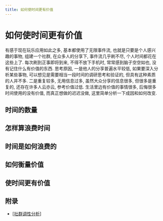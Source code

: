 ```yaml
---
title: 如何使时间更有价值
---
```


# 如何使时间更有价值

有感于现在玩乐应用如此之多, 基本都使用了无限事件流, 也就是只要是个人感兴趣的事物, 组建一个社群, 在众多人的分享下, 事件流几乎刷不尽, 个人时间都花在这些上了. 每次刷到正事即将到来, 不得不放下手机时, 常常感到脑子空空如也, 没有记住什么有价值的东西. 思考原因, 一是他人的分享普遍水平较低, 如果要深入分析某些事物, 可以想见是需要相当一段时间的调研思考和验证的, 但具有这种素质的人并不多. 二是重复较多, 无用信息过多, 虽然大众分享的信息很多, 但很多是重复的, 还存在许多人云亦云, 参考价值过低. 生活里边有价值的事情很多, 后悔很多时间使用的没有价值, 而真正想做的迟迟没做, 这里简单分析一下成因和如何改变.

## 时间的数量

## 怎样算浪费时间

## 时间是如何浪费的

## 如何衡量价值

## 使时间更有价值

## 附录

- [[社群调性分析]]

[//begin]: # "Autogenerated link references for markdown compatibility"
[社群调性分析]: 社群调性分析/社群调性分析.md "社群调性分析"
[//end]: # "Autogenerated link references"